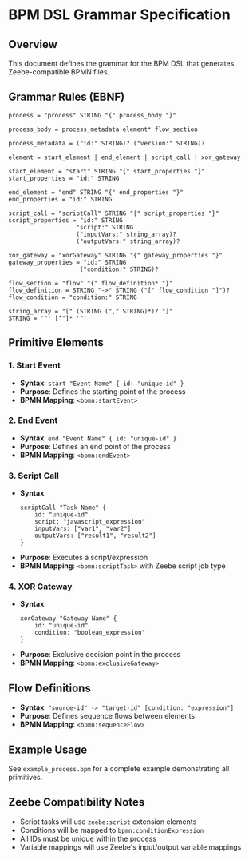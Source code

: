 # BPM DSL Grammar Specification

## Overview
This document defines the grammar for the BPM DSL that generates Zeebe-compatible BPMN files.

## Grammar Rules (EBNF)

```ebnf
process = "process" STRING "{" process_body "}"

process_body = process_metadata element* flow_section

process_metadata = ("id:" STRING)? ("version:" STRING)?

element = start_element | end_element | script_call | xor_gateway

start_element = "start" STRING "{" start_properties "}"
start_properties = "id:" STRING

end_element = "end" STRING "{" end_properties "}"
end_properties = "id:" STRING

script_call = "scriptCall" STRING "{" script_properties "}"
script_properties = "id:" STRING 
                   "script:" STRING
                   ("inputVars:" string_array)?
                   ("outputVars:" string_array)?

xor_gateway = "xorGateway" STRING "{" gateway_properties "}"
gateway_properties = "id:" STRING
                    ("condition:" STRING)?

flow_section = "flow" "{" flow_definition* "}"
flow_definition = STRING "->" STRING ("[" flow_condition "]")?
flow_condition = "condition:" STRING

string_array = "[" (STRING ("," STRING)*)? "]"
STRING = '"' [^"]* '"'
```

## Primitive Elements

### 1. Start Event
- **Syntax**: `start "Event Name" { id: "unique-id" }`
- **Purpose**: Defines the starting point of the process
- **BPMN Mapping**: `<bpmn:startEvent>`

### 2. End Event
- **Syntax**: `end "Event Name" { id: "unique-id" }`
- **Purpose**: Defines an end point of the process
- **BPMN Mapping**: `<bpmn:endEvent>`

### 3. Script Call
- **Syntax**: 
  ```
  scriptCall "Task Name" {
      id: "unique-id"
      script: "javascript_expression"
      inputVars: ["var1", "var2"]
      outputVars: ["result1", "result2"]
  }
  ```
- **Purpose**: Executes a script/expression
- **BPMN Mapping**: `<bpmn:scriptTask>` with Zeebe script job type

### 4. XOR Gateway
- **Syntax**: 
  ```
  xorGateway "Gateway Name" {
      id: "unique-id"
      condition: "boolean_expression"
  }
  ```
- **Purpose**: Exclusive decision point in the process
- **BPMN Mapping**: `<bpmn:exclusiveGateway>`

## Flow Definitions
- **Syntax**: `"source-id" -> "target-id" [condition: "expression"]`
- **Purpose**: Defines sequence flows between elements
- **BPMN Mapping**: `<bpmn:sequenceFlow>`

## Example Usage
See `example_process.bpm` for a complete example demonstrating all primitives.

## Zeebe Compatibility Notes
- Script tasks will use `zeebe:script` extension elements
- Conditions will be mapped to `bpmn:conditionExpression`
- All IDs must be unique within the process
- Variable mappings will use Zeebe's input/output variable mappings
